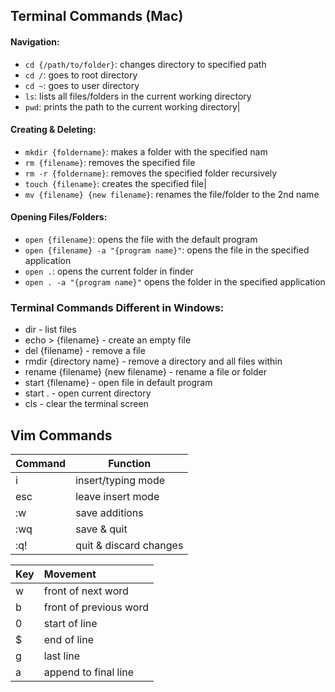 ## Terminal Commands (Mac)

#### Navigation: 
- `cd {/path/to/folder}`: changes directory to specified path
- `cd /`: goes to root directory
- `cd ~`: goes to user directory
- `ls`: lists all files/folders in the current working directory
- `pwd`: prints the path to the current working directory|


#### Creating & Deleting:
- `mkdir {foldername}`: makes a folder with the specified nam
- `rm {filename}`: removes the specified file
- `rm -r {foldername}`: removes the specified folder recursively
- `touch {filename}`: creates the specified file|
- `mv {filename} {new filename}`: renames the file/folder to the 2nd name

#### Opening Files/Folders:
- `open {filename}`: opens the file with the default program
- `open {filename} -a "{program name}"`: opens the file in the specified application
- `open .`:  opens the current folder in finder
- `open . -a "{program name}"` opens the folder in the specified application

### Terminal Commands Different in Windows:
- dir - list files
- echo > {filename} - create an empty file
- del {filename} - remove a file
- rmdir {directory name} - remove a directory and all files within
- rename {filename} {new filename} - rename a file or folder
- start {filename} - open file in default program
- start . - open current directory
- cls - clear the terminal screen

## Vim Commands

|Command    | Function     |
|------- |-----------|
|i|insert/typing mode|
|esc|leave insert mode|
|:w|save additions|
|:wq|save & quit|
|:q!|quit & discard changes|


|Key|Movement|
|--|:--|
|w|front of next word|
|b|front of previous word|
|0|start of line|
|$|end of line|
|g|last line|
|a|append to final line|